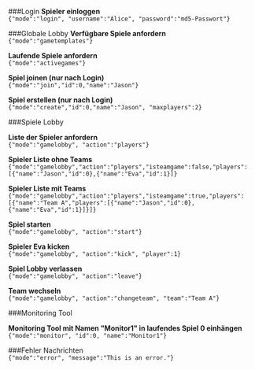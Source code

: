 ###Login
**Spieler einloggen**  
```{"mode":"login", "username":"Alice", "password":"md5-Passwort"}```


###Globale Lobby
**Verfügbare Spiele anfordern**  
```{"mode":"gametemplates"}```

**Laufende Spiele anfordern**  
```{"mode":"activegames"}```

**Spiel joinen (nur nach Login)**  
```{"mode":"join","id":0,"name":"Jason"}```

**Spiel erstellen (nur nach Login)**  
```{"mode":"create","id":0,"name":"Jason", "maxplayers":2}```

###Spiele Lobby
 
**Liste der Spieler anfordern**  
```{"mode":"gamelobby", "action":"players"}```

**Spieler Liste ohne Teams**  
```{"mode":"gamelobby","action":"players","isteamgame":false,"players":[{"name":"Jason","id":0},{"name":"Eva","id":1}]}```

**Spieler Liste mit Teams**  
```{"mode":"gamelobby","action":"players","isteamgame":true,"players":[{"name":"Team A","players":[{"name":"Jason","id":0},{"name":"Eva","id":1}]}]}```

**Spiel starten**  
```{"mode":"gamelobby", "action":"start"}```

**Spieler Eva kicken**  
```{"mode":"gamelobby", "action":"kick", "player":1}```

**Spiel Lobby verlassen**  
```{"mode":"gamelobby", "action":"leave"}```

**Team wechseln**  
```{"mode":"gamelobby", "action":"changeteam", "team":"Team A"}```


###Monitoring Tool  

**Monitoring Tool mit Namen "Monitor1" in laufendes Spiel 0 einhängen**  
```{"mode":"monitor", "id":0, "name":"Monitor1"}```


###Fehler Nachrichten  
```{"mode":"error", "message":"This is an error."}```
